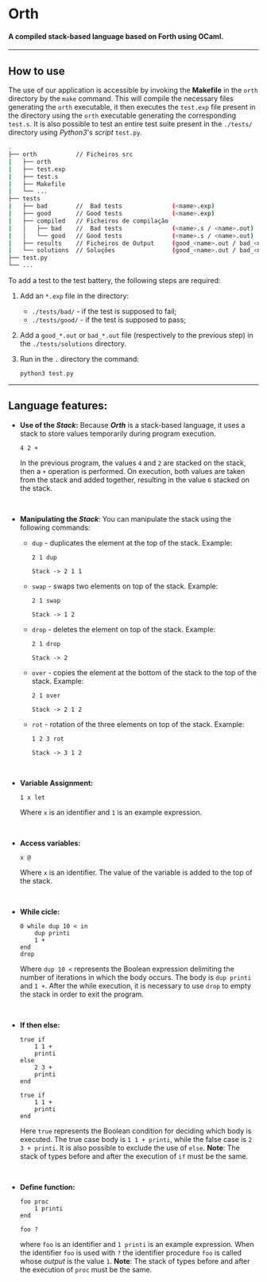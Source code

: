 
# Orth
#### A compiled stack-based language based on Forth using OCaml.

---

## How to use

The use of our application is accessible by invoking the **Makefile** in the `orth` directory by the `make` command. This will compile the necessary files generating the `orth` executable, it then executes the `test.exp` file present in the directory using the `orth` executable generating the corresponding `test.s`. It is also possible to test an entire test suite present in the `./tests/` directory using *Python3*'s *script* `test.py`.

```bash
.
├── orth           // Ficheiros src
|   ├── orth
|	├── test.exp
|	├── test.s
|	├── Makefile
|	└── ...
├── tests
|   ├── bad        //  Bad tests              (<name>.exp)
|   ├── good       // Good tests              (<name>.exp)
|	├── compiled   // Ficheiros de compilação
|	│   ├── bad    //  Bad tests              (<name>.s / <name>.out)
|	│   └── good   // Good tests              (<name>.s / <name>.out)
|   ├── results    // Ficheiros de Output     (good_<name>.out / bad_<name>.out)
|   └── solutions  // Soluções                (good_<name>.out / bad_<name>.out)
├── test.py
└── ...
```

To add a test to the test battery, the following steps are required:
1. Add an `*.exp` file in the directory:
	* `./tests/bad/` - if the test is supposed to fail;
	* `./tests/good/` - if the test is supposed to pass;

2. Add a `good_*.out` or `bad_*.out` file (respectively to the previous step) in the `./tests/solutions` directory.

3. Run in the `.` directory the command:
	```bash
	python3 test.py
	```
---

## Language features:

* **Use of the *Stack*:**
	Because ***Orth*** is a stack-based language, it uses a stack to store values temporarily during program execution.
	
	```Orth
	4 2 +
	```
	In the previous program, the values `4` and `2` are stacked on the stack, then a `+` operation is performed. On execution, both values are taken from the stack and added together, resulting in the value `6` stacked on the stack.

<br>

*  **Manipulating the *Stack***:
	You can manipulate the stack using the following commands:
	
	 * `dup` - duplicates the element at the top of the stack. Example:
		```
		2 1 dup
		
		Stack -> 2 1 1
		```
	* `swap` - swaps two elements on top of the stack. Example:
		```
		2 1 swap
		
		Stack -> 1 2
		```
	* `drop` - deletes the element on top of the stack. Example:
		```
		2 1 drop
		
		Stack -> 2
		```
	* `over` - copies the element at the bottom of the stack to the top of the stack. Example:
		```
		2 1 over
		
		Stack -> 2 1 2
		```
	* `rot` - rotation of the three elements on top of the stack. Example:
		```
		1 2 3 rot
		
		Stack -> 3 1 2
		```

<br>

* **Variable Assignment:**
	```orth
	1 x let
	```
	Where `x` is an identifier and `1` is an example expression.

<br>

* **Access variables:**
	```orth
	x @
	```
	Where `x` is an identifier. The value of the variable is added to the top of the stack.

<br>

* **While cicle:**
	```orth
	0 while dup 10 < in
		dup printi
		1 +
	end
	drop
	```
	Where `dup 10 <` represents the Boolean expression delimiting the number of iterations in which the body occurs. The body is `dup printi` and `1 +`. After the while execution, it is necessary to use `drop` to empty the stack in order to exit the program.

<br>

* **If then else:**
	```orth
	true if
		1 1 + 
		printi
	else
		2 3 +
		printi
	end

	true if
		1 1 +
		printi
	end
	```
	Here `true` represents the Boolean condition for deciding which body is executed. The true case body is `1 1 + printi`, while the false case is `2 3 + printi`. It is also possible to exclude the use of `else`. 
	**Note**: The stack of types before and after the execution of `if` must be the same.

<br>

* **Define function:**
	```orth
	foo proc
		1 printi
	end
	
	foo ?
	```
	where `foo` is an identifier and `1 printi` is an example expression. When the identifier `foo` is used with `?` the identifier procedure `foo` is called whose *output* is the value `1`.
	**Note**: The stack of types before and after the execution of `proc` must be the same.
